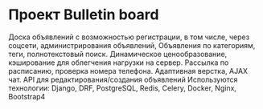 # Проект Bulletin board
Доска объявлений с возможностью регистрации, 
в том числе, через соцсети, администрирования объявлений,
Объявления по категориям, теги, полнотекстовый поиск.
Динамическое ценообразование, кэширование для облегчения нагрузки на сервер.
Рассылка по расписанию, проверка номера телефона.
Адаптивная верстка, AJAX чат.
API для редактирования/создания объявлений
Используются технологии:
Django, DRF, PostgreSQL, Redis, Celery,
Docker, Nginx, Bootstrap4

